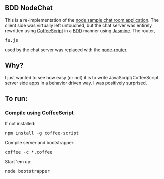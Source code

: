 ## BDD NodeChat

  This is a re-implementation of the [node sample chat room application](http://github.com/ry/node_chat/tree/master).
  The client side was virtually left untouched, but the chat server was entirely rewritten using [CoffeeScript](http://jashkenas.github.com/coffee-script/)
  in a [BDD](http://en.wikipedia.org/wiki/Behavior_Driven_Development) manner using [Jasmine](http://pivotal.github.com/jasmine).
  The router, <pre>fu.js</pre> used by the chat server was replaced with the [node-router](https://github.com/creationix/node-router).
## Why?
 I just wanted to see how easy (or not) it is to write JavaScript/CoffeeScript server side apps in a behavior driven way.
 I was positively surprised. 

## To run:

### Compile using CoffeeScript
  If not installed: <pre>npm install -g coffee-script</pre>
  Compile server and bootstrapper: <pre>coffee -c *.coffee</pre>
  Start 'em up: <pre>node bootstrapper</pre>
